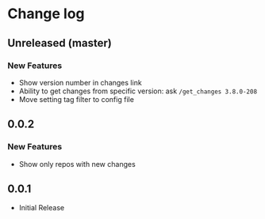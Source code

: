 # Change log

## Unreleased (master)
### New Features
* Show version number in changes link
* Ability to get changes from specific version: ask `/get_changes 3.8.0-208`
* Move setting tag filter to config file

## 0.0.2
### New Features
* Show only repos with new changes

## 0.0.1
* Initial Release